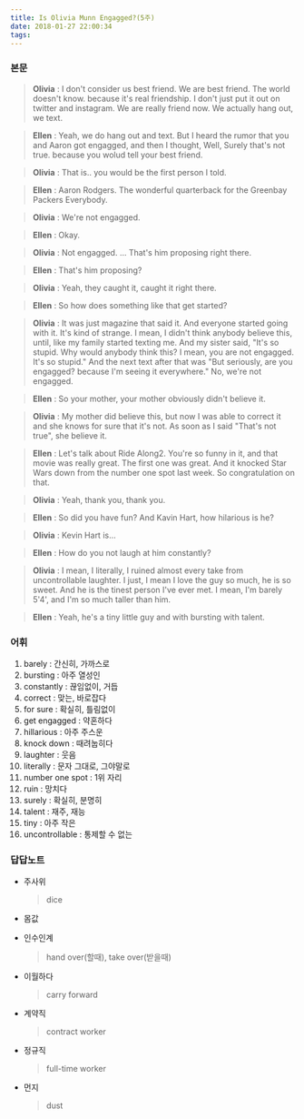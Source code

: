 ```yaml
---
title: Is Olivia Munn Engagged?(5주)
date: 2018-01-27 22:00:34
tags:
---
```


### 본문

> **Olivia** :
I don't consider us best friend. We are best friend.
The world doesn't know. because it's real friendship.
I don't just put it out on twitter and instagram.
We are really friend now.
We actually hang out, we text.

> **Ellen** :
Yeah, we do hang out and text.
But I heard the rumor that you and Aaron got engagged, and then I thought,
Well, Surely that's not true. because you wolud tell your best friend.

> **Olivia** :
That is.. you would be the first person I told.

> **Ellen** :
Aaron Rodgers. The wonderful quarterback for the Greenbay Packers Everybody.

> **Olivia** :
We're not engagged.

> **Ellen** :
Okay.

> **Olivia** :
Not engagged.
...
That's him proposing right there.

> **Ellen** :
That's him proposing?

> **Olivia** :
Yeah, they caught it, caught it right there.

> **Ellen** :
So how does something like that get started?

> **Olivia** :
It was just magazine that said it.
And everyone started going with it.
It's kind of strange.
I mean, I didn't think anybody believe this, until, like my family started texting me.
And my sister said,
"It's so stupid. Why would anybody think this?
I mean, you are not engagged. It's so stupid."
And the next text after that was
"But seriously, are you engagged? because I'm seeing it everywhere."
No, we're not engagged.

> **Ellen** :
So your mother, your mother obviously didn't believe it.

> **Olivia** :
My mother did believe this, but now I was able to correct it and she knows for sure that it's not.
As soon as I said "That's not true", she believe it.

> **Ellen** :
Let's talk about Ride Along2.
You're so funny in it, and that movie was really great. The first one was great.
And it knocked Star Wars down from the number one spot last week.
So congratulation on that.

> **Olivia** :
Yeah, thank you, thank you.

> **Ellen** :
So did you have fun? And Kavin Hart, how hilarious is he?

> **Olivia** :
Kevin Hart is...

> **Ellen** :
How do you not laugh at him constantly?

> **Olivia** :
I mean, I literally, I ruined almost every take from uncontrollable laughter.
I just, I mean I love the guy so much, he is so sweet.
And he is the tinest person I've ever met.
I mean, I'm barely 5'4', and I'm so much taller than him.

> **Ellen** :
Yeah, he's a tiny little guy and with bursting with talent.

### 어휘
1. barely : 간신히, 가까스로
1. bursting : 아주 열성인
1. constantly : 끊임없이, 거듭
1. correct : 맞는, 바로잡다
1. for sure : 확실히, 틀림없이
1. get engagged : 약혼하다
1. hillarious : 아주 주스운
1. knock down : 때려눕히다
1. laughter : 웃음
1. literally : 문자 그대로, 그야말로
1. number one spot : 1위 자리
1. ruin : 망치다
1. surely : 확실히, 분명히
1. talent : 재주, 재능
1. tiny : 아주 작은
1. uncontrollable : 통제할 수 없는  

### 답답노트
- 주사위  
    > dice
- 몸값
    > 
- 인수인계
    > hand over(할때), take over(받을때)
- 이월하다
    > carry forward
- 계약직
    > contract worker
- 정규직
    > full-time worker
- 먼지
    > dust
